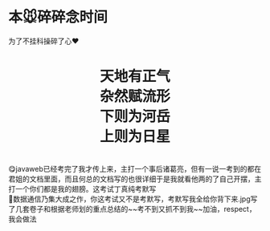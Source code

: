 # 本🐭碎碎念时间
为了不挂科操碎了心❤️<br>
<center><h1>天地有正气<br>杂然赋流形<br>下则为河岳<br>上则为日星</h1></center>
  <br>
😋javaweb已经考完了我才传上来，主打一个事后诸葛亮，但有一说一考到的都在君姐的文档里面，而且何总的文档写的也很详细于是我就看他两的了自己开摆，主打一个你们都是我的翅膀。这考试丁真纯考默写<br>
🤔数据通信乃集大成之作，你这考试又不是考默写，考默写我全给你背下来.jpg写了几套卷子和根据老师划的重点总结的~~考不到又抓不到我~~加油，respect，我会做法
